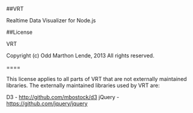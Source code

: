 ##VRT

Realtime Data Visualizer for Node.js

##License

VRT

Copyright (c) Odd Marthon Lende, 2013
All rights reserved.

====

This license applies to all parts of VRT that are not externally
maintained libraries. The externally maintained libraries used by VRT are:

D3     - http://github.com/mbostock/d3
jQuery - https://github.com/jquery/jquery

